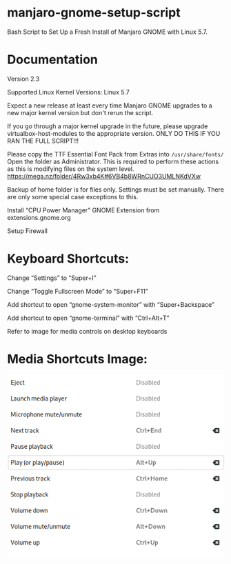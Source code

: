 # manjaro-gnome-setup-script
Bash Script to Set Up a Fresh Install of Manjaro GNOME with Linux 5.7.


# Documentation

Version 2.3

Supported Linux Kernel Versions: Linux 5.7

Expect a new release at least every time Manjaro GNOME upgrades to a new major kernel version but don't rerun the script.

If you go through a major kernel upgrade in the future, please upgrade virtualbox-host-modules to the appropriate version. ONLY DO THIS IF YOU RAN THE FULL SCRIPT!!!

Please copy the TTF Essential Font Pack from Extras into `/usr/share/fonts/` Open the folder as Administrator. This is required to perform these actions as this is modifying files on the system level. https://mega.nz/folder/4Rw3xb4K#6VB4b8WRnCUO3UMLNKdVXw

Backup of home folder is for files only. Settings must be set manually. There are only some special case exceptions to this.

Install “CPU Power Manager” GNOME Extension from extensions.gnome.org

Setup Firewall


# Keyboard Shortcuts:

Change “Settings” to “Super+I”

Change “Toggle Fullscreen Mode” to “Super+F11”

Add shortcut to open “gnome-system-monitor” with “Super+Backspace”

Add shortcut to open “gnome-terminal” with “Ctrl+Alt+T”

Refer to image for media controls on desktop keyboards


# Media Shortcuts Image:
![Error](https://raw.githubusercontent.com/TechnologyMan101/manjaro-gnome-setup-script/master/Media_Shortcuts_Desktop.png)

